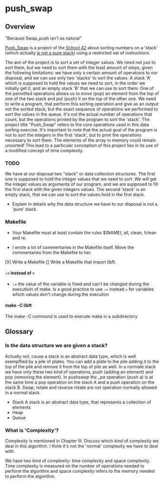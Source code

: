 # push_swap

## Overview

"Because Swap_push isn't as natural"

[Push_Swap](link-to-the-pdf) is a project of the [School 42](https://www.42.fr/) about sorting numbers on a 'stack' (which actually [is not a pure stack](<https://en.wikipedia.org/wiki/Stack_(abstract_data_type)>)) using a restricted set of instructions.

The aim of the project is to sort a set of integer values. We need not just to sort them, but we need to sort them with the least amount of steps, given the following limitations: we have only a certain amount of operations to our disposal, and we can use only two 'stacks' to sort the values. A stack 'A' which is supposed to hold the values we need to sort, in the order we initially get it, and an empty stack 'B' that we can use to sort them. One of the permitted operations allows us to move (pop) an element from the top of one of the two stack and put (push) it on the top of the other one.
We need to write a program, that perform this sorting operation and give as an output not the sorted stack, but the exact sequence of operations we performed to sort the values in the queue.
It's not the actual number of operations that count, but the operations printed by the program to sort the 'stack'. The project title "Push_Swap" refers to the core operations used in this data sorting exercise. It's important to note that the actual goal of the program is not to sort the integers in the first 'stack', but to print the operations necessary to sort them. The elements of the array in memory could remain unsorted! This lead to a particular conception of this project lies in its use of a modified concept of time complexity.

### TODO

We have at our disposal two "stack" or data collection structures. The first one is supposed to hold the integer values that we need to sort. We will get the integer values as arguments of our program, and we are supposed to fill the first stack with the given integers values. The second 'stack' is an empty stack, that we can use to sort the values hold in the first stack.

- Explain in details why the data structure we have to our disposal is not a 'pure' stack.

### Makefile

- Your Makefile must at least contain the rules $(NAME), all, clean, fclean and re.

- I wrote a lot of commentaries in the Makefile itself. Move the commentaries from the Makefile to her.

[X] Write a Makefile
[] Write a Makefile that import libft.

#### `:=` instead of `=`

- `:=` the value of the variable is fixed and can't be changed during the executioin of make. Is a good practice to use `:=` instead `=` for variables which values don't change during the execution

#### make -C libft

The make -C command is used to execute make in a subdirectory

## Glossary

### Is the data structure we are given a stack?

Actually not, cause a stack is an abstract data type, which is well exemplfied by a pile of plates. You can add a plate to the pile adding it to the top of the pile and remove it from the top of pile as well. In a normale stack we have only these two kind of operations, push (adding an element) and pop (removing the element). In push*swap the \_pa* operation (push a) is at the same time a pop operation on the stack A and a push operation on the stack B. Swap, rotate and reverse rotate are not operation normally allowed in a normal stack.

- Stack
  A stack is an abstract data type, that represents a collection of elements
- Heap
- Queue

### What is 'Complexity'?

Complexity is mentioned in Chapter III. Discuss which kind of complexity we deal in this algorithm. I think it's not the 'normal' complexity we have to deal with.

We have two kind of complexity: time complexity and space complexity. Time complexity is measured on the number of operations needed to perform the algorithm and space complexity refers to the memory needed to perform the algorithm.
